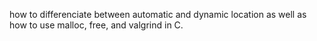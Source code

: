 how to differenciate between automatic and dynamic location as well as how to use malloc, free, and valgrind in C.

